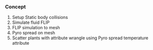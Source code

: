### Concept

1. Setup Static body collisions
2. Simulate fluid FLIP
3. FLIP simulation to mesh
4. Pyro spread on mesh
5. Scatter plants with attribute wrangle using Pyro spread temperature attribute